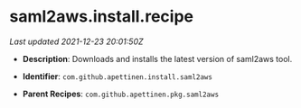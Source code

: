 # saml2aws.install.recipe

_Last updated 2021-12-23 20:01:50Z_

- **Description**: Downloads and installs the latest version of saml2aws tool.

- **Identifier**: `com.github.apettinen.install.saml2aws`

- **Parent Recipes**: `com.github.apettinen.pkg.saml2aws`
